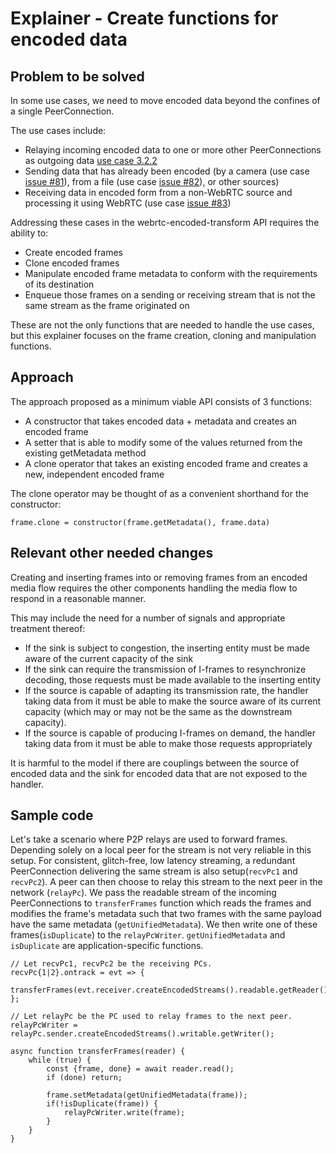 # Explainer - Create functions for encoded data

## Problem to be solved

In some use cases, we need to move encoded data beyond the confines of a single PeerConnection.

The use cases include:

* Relaying incoming encoded data to one or more other PeerConnections as outgoing data [use case 3.2.2](https://w3c.github.io/webrtc-nv-use-cases/#auction)
* Sending data that has already been encoded (by a camera (use case [issue #81](https://github.com/w3c/webrtc-nv-use-cases/issues/81)), from a file (use case [issue #82](https://github.com/w3c/webrtc-nv-use-cases/issues/82)), or other sources)
* Receiving data in encoded form from a non-WebRTC source and processing it using WebRTC (use case [issue #83](https://github.com/w3c/webrtc-nv-use-cases/issues/83))

Addressing these cases in the webrtc-encoded-transform API requires the ability to:

* Create encoded frames
* Clone encoded frames
* Manipulate encoded frame metadata to conform with the requirements of its destination
* Enqueue those frames on a sending or receiving stream that is not the same stream as the frame originated on

These are not the only functions that are needed to handle the use cases, but this explainer
focuses on the frame creation, cloning and manipulation functions.

## Approach

The approach proposed as a minimum viable API consists of 3 functions:

* A constructor that takes encoded data + metadata and creates an encoded frame
* A setter that is able to modify some of the values returned from the existing getMetadata method
* A clone operator that takes an existing encoded frame and creates a new, independent encoded frame

The clone operator may be thought of as a convenient shorthand for the constructor:

```
frame.clone = constructor(frame.getMetadata(), frame.data)

```

## Relevant other needed changes

Creating and inserting frames into or removing frames from an encoded media flow requires the other components handling the media flow to
respond in a reasonable manner.

This may include the need for a number of signals and appropriate treatment thereof:

* If the sink is subject to congestion, the inserting entity must be made aware of the current capacity of the sink
* If the sink can require the transmission of I-frames to resynchronize decoding, those requests must be made available to the inserting entity
* If the source is capable of adapting its transmission rate, the handler taking data from it must be able to make the source aware of its current capacity (which may or may not be the same as the downstream capacity).
* If the source is capable of producing I-frames on demand, the handler taking data from it must be able to make those requests appropriately

It is harmful to the model if there are couplings between the source of encoded data and the sink for encoded data that are not exposed to the handler.


## Sample code

Let's take a scenario where P2P relays are used to forward frames. Depending solely on a local peer for the stream is not very reliable in this setup. For consistent, glitch-free, low latency streaming, a redundant PeerConnection delivering the same stream is also setup(`recvPc1` and `recvPc2`). A peer can then choose to relay this stream to the next peer in the network (`relayPc`). We pass the readable stream of the incoming PeerConnections to  `transferFrames` function which reads the frames and modifies the frame's metadata such that two frames with the same payload have the same metadata (`getUnifiedMetadata`). We then write one of these frames(`isDuplicate`) to the `relayPcWriter`. `getUnifiedMetadata` and `isDuplicate` are application-specific functions.

```
// Let recvPc1, recvPc2 be the receiving PCs. 
recvPc{1|2}.ontrack = evt => {
  transferFrames(evt.receiver.createEncodedStreams().readable.getReader());
};

// Let relayPc be the PC used to relay frames to the next peer.
relayPcWriter = relayPc.sender.createEncodedStreams().writable.getWriter();

async function transferFrames(reader) {
    while (true) {
        const {frame, done} = await reader.read();
        if (done) return;

        frame.setMetadata(getUnifiedMetadata(frame));
        if(!isDuplicate(frame)) {
            relayPcWriter.write(frame);
        }
    }
}
```
